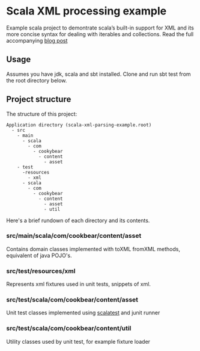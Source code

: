 # Scala XML processing example
Example scala project to demontrate scala’s built-in support for XML and its more concise syntax for dealing with iterables and collections. Read the full accompanying [blog post](http://joncook.github.io/blog/2013/11/03/xml-processing-with-scala/)

## Usage
Assumes you have jdk, scala and sbt installed. Clone and run sbt test from the root directory below.

## Project structure
The structure of this project: 

    Application directory (scala-xml-parsing-example.root)
      - src
        - main
          - scala
            - com
              - cookybear
                - content
                  - asset
        - test
          -resources
            - xml
          - scala
            - com
              - cookybear
                - content
                  - asset
                  - util
        

Here's a brief rundown of each directory and its contents.

### src/main/scala/com/cookbear/content/asset
Contains domain classes implemented with toXML fromXML methods, equivalent of java POJO's.

### src/test/resources/xml
Represents xml fixtures used in unit tests, snippets of xml.

### src/test/scala/com/cookbear/content/asset
Unit test classes implemented using [scalatest](http://www.scalatest.org/) and junit runner

### src/test/scala/com/cookbear/content/util
Utility classes used by unit test, for example fixture loader
